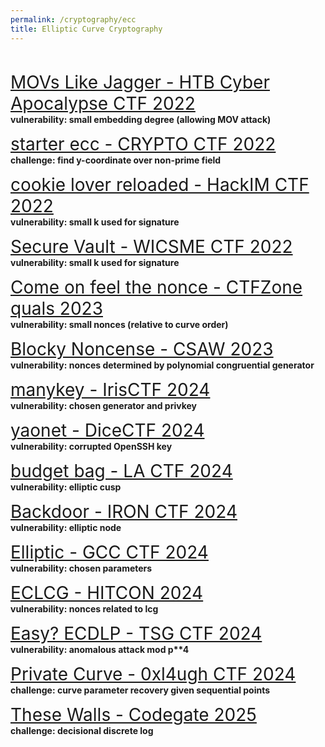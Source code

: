 ```yaml
---
permalink: /cryptography/ecc
title: Elliptic Curve Cryptography
---
```


<br>

<span style="font-size:2em;">   [MOVs Like Jagger - HTB Cyber Apocalypse CTF 2022](/cryptography/ecc/movs-like-jagger-HTB-cyber-apocalypse-CTF-2022
)       </span> <br>
__vulnerability: small embedding degree (allowing MOV attack)__


<span style="font-size:2em;">   [starter ecc - CRYPTO CTF 2022](/cryptography/ecc/starter-ecc-CRYPTO-CTF-2022)       </span> <br>
__challenge: find y-coordinate over non-prime field__


<span style="font-size:2em;">   [cookie lover reloaded - HackIM CTF 2022](/cryptography/ecc/cookie-lover-reloaded-HackIM-CTF-2022)       </span> <br>
__vulnerability: small k used for signature__


<span style="font-size:2em;">   [Secure Vault - WICSME CTF 2022](/cryptography/ecc/Secure-Vault-WICSME-CTF-2022)       </span> <br>
__vulnerability: small k used for signature__


<span style="font-size:2em;">   [Come on feel the nonce - CTFZone quals 2023](/cryptography/ecc/Come-on-feel-the-nonce-CTFZone-quals-2023)       </span> <br>
__vulnerability: small nonces (relative to curve order)__


<span style="font-size:2em;">   [Blocky Noncense - CSAW 2023](/cryptography/ecc/Blocky-Noncense-CSAW-2023)       </span> <br>
__vulnerability: nonces determined by polynomial congruential generator__


<span style="font-size:2em;">   [manykey - IrisCTF 2024](/cryptography/ecc/manykey-IrisCTF-2024)       </span> <br>
__vulnerability: chosen generator and privkey__


<span style="font-size:2em;">   [yaonet - DiceCTF 2024](/cryptography/ecc/yaonet-DiceCTF-2024)       </span> <br>
__vulnerability: corrupted OpenSSH key__


<span style="font-size:2em;">   [budget bag - LA CTF 2024](/cryptography/ecc/budget-bag-LACTF-2024)       </span> <br>
__vulnerability: elliptic cusp__


<span style="font-size:2em;">   [Backdoor - IRON CTF 2024](/cryptography/ecc/Backdoor-IRONCTF2024)       </span> <br>
__vulnerability: elliptic node__


<span style="font-size:2em;">   [Elliptic - GCC CTF 2024](/cryptography/ecc/Elliptic-GCC-CTF-2024)       </span> <br>
__vulnerability: chosen parameters__


<span style="font-size:2em;">   [ECLCG - HITCON 2024](/cryptography/ecc/ECLCG-HITCON-2024)       </span> <br>
__vulnerability: nonces related to lcg__


<span style="font-size:2em;">   [Easy? ECDLP - TSG CTF 2024](/cryptography/ecc/EasyECDLP-TSGCTF2024)       </span> <br>
__vulnerability: anomalous attack mod p**4__


<span style="font-size:2em;">   [Private Curve - 0xl4ugh CTF 2024](/cryptography/ecc/PrivateCurve-0xl4ughCTF2024)       </span> <br>
__challenge: curve parameter recovery given sequential points__


<span style="font-size:2em;">   [These Walls - Codegate 2025](/cryptography/ecc/TheseWallsCodegate2025)       </span> <br>
__challenge: decisional discrete log__


